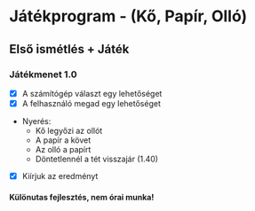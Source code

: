 # Játékprogram - (Kő, Papír, Olló)
## Első ismétlés + Játék

### Játékmenet 1.0
- [x] A számítógép választ egy lehetőséget
- [x] A felhasználó megad egy lehetőséget
 - Nyerés:
    - Kő legyőzi az ollót
    - A papír a követ
    - Az olló a papírt
    - Döntetlennél a tét visszajár (1.40)
 - [x] Kiírjuk az eredményt
 #### Különutas fejlesztés, nem órai munka!
